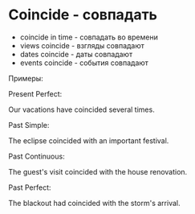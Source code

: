 # Coincide - совпадать



- coincide in time - совпадать во времени
- views coincide - взгляды совпадают
- dates coincide - даты совпадают
- events coincide - события совпадают

Примеры:

Present Perfect:

Our vacations have coincided several times.

Past Simple:

The eclipse coincided with an important festival.

Past Continuous:

The guest's visit coincided with the house renovation.

Past Perfect:

The blackout had coincided with the storm's arrival.
